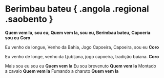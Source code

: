 # Berimbau bateu   { .angola .regional .saobento }

**Quem vem la, sou eu,
Quem vem la, sou eu,
Berimbau bateu,
Capoeria sou eu**
**Coro**

Eu venho de longue,
Venho da Bahia,
Jogo Capoeira,
Capoeira, sou eu
**Coro**

Eu venho de longe,
venho da Ljubljana,
jogo capoeira,
tradiçăo baiana.
**Coro**


Mais sou eu sou eu
**Quem vem la**
Eu sou brevenuto
**Quem vem la**
Montado a cavalo
**Quem vem la**
Fumando a charuto
**Quem vem la**

[1]: https://www.youtube.com/watch?v=vLTiAdk1qCc